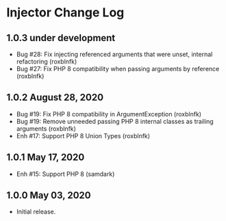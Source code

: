 # Injector Change Log

## 1.0.3 under development

- Bug #28: Fix injecting referenced arguments that were unset, internal refactoring (roxblnfk)
- Bug #27: Fix PHP 8 compatibility when passing arguments by reference (roxblnfk)

## 1.0.2 August 28, 2020

- Bug #19: Fix PHP 8 compatibility in ArgumentException (roxblnfk)
- Bug #19: Remove unneeded passing PHP 8 internal classes as trailing arguments (roxblnfk)
- Enh #17: Support PHP 8 Union Types (roxblnfk)

## 1.0.1 May 17, 2020

- Enh #15: Support PHP 8 (samdark)

## 1.0.0 May 03, 2020

- Initial release.
